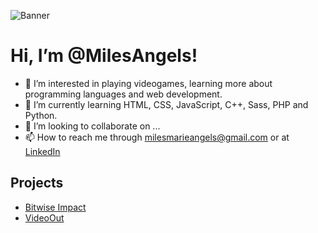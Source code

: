 ![Banner](https://user-images.githubusercontent.com/87739674/225416747-14859b68-f3db-464a-a5a2-5378da9123e5.png)

# Hi, I’m @MilesAngels!
- 👀 I’m interested in playing videogames, learning more about programming languages and web development.
- 🌱 I’m currently learning HTML, CSS, JavaScript, C++, Sass, PHP and Python.
- 💞️ I’m looking to collaborate on ...
- 📫 How to reach me through milesmarieangels@gmail.com or at [LinkedIn](https://www.linkedin.com/in/miles-marie-angels/)

## Projects
- [Bitwise Impact](https://bitwiseimpact.org/)
- [VideoOut](https://videoout.org/)

<!---
MilesAngels/MilesAngels is a ✨ special ✨ repository because its `README.md` (this file) appears on your GitHub profile.
You can click the Preview link to take a look at your changes.
--->

